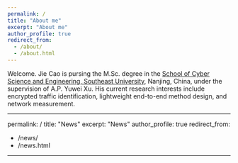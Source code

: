 ```yaml
---
permalink: /
title: "About me"
excerpt: "About me"
author_profile: true
redirect_from: 
  - /about/
  - /about.html
---
```


Welcome. Jie Cao is pursing the M.Sc. degree in the [School of Cyber Science and Engineering, Southeast University](https://cyber.seu.edu.cn/), Nanjing, China, under the supervision of A.P. Yuwei Xu. His current research interests include encrypted traffic identification, lightweight end-to-end method design, and network measurement.

---
permalink: /
title: "News"
excerpt: "News"
author_profile: true
redirect_from: 
  - /news/
  - /news.html
---
